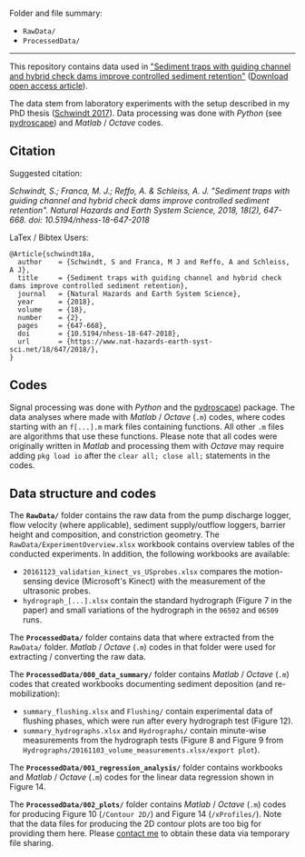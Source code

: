 Folder and file summary:

 - `RawData/`
 - `ProcessedData/`

***

This repository contains data used in ["Sediment traps with guiding channel and hybrid check dams improve controlled sediment retention"](https://www.nat-hazards-earth-syst-sci.net/18/647/2018/) ([Download open access article](https://www.nat-hazards-earth-syst-sci.net/18/647/2018/nhess-18-647-2018.pdf)).

The data stem from laboratory experiments with the setup described in my PhD thesis ([Schwindt 2017](https://infoscience.epfl.ch/record/229862/files/EPFL_TH7655.pdf?version=1)). Data processing was done with *Python* (see [pydroscape](https://sschwindt.github.io/pydroscape/)) and *Matlab* / *Octave* codes.

## Citation

Suggested citation:

*Schwindt, S.; Franca, M. J.; Reffo, A. & Schleiss, A. J. "Sediment traps with guiding channel and hybrid check dams improve controlled sediment retention". Natural Hazards and Earth System Science, 2018, 18(2), 647-668. doi: 10.5194/nhess-18-647-2018*

LaTex / Bibtex Users:

```
@Article{schwindt18a,
  author    = {Schwindt, S and Franca, M J and Reffo, A and Schleiss, A J},
  title     = {Sediment traps with guiding channel and hybrid check dams improve controlled sediment retention},
  journal   = {Natural Hazards and Earth System Science},
  year      = {2018},
  volume    = {18},
  number    = {2},
  pages     = {647-668},
  doi       = {10.5194/nhess-18-647-2018},
  url       = {https://www.nat-hazards-earth-syst-sci.net/18/647/2018/},
}
```

## Codes
 Signal processing was done with *Python* and the [pydroscape](https://sschwindt.github.io/pydroscape/)) package. The data analyses where made with *Matlab* / *Octave* (`.m`) codes, where codes starting with an `f[...].m` mark files containing functions. All other `.m` files are algorithms that use these functions. Please note that all codes were originally written in *Matlab* and processing them with *Octave* may require adding `pkg load io` after the `clear all; close all;` statements in the codes.

## Data structure and codes

The **`RawData/`** folder contains the raw data from the pump discharge logger, flow velocity (where applicable), sediment supply/outflow loggers, barrier height and composition, and constriction geometry. The `RawData/ExperimentOverview.xlsx` workbook contains overview tables of the conducted experiments. In addition, the following workbooks are available:

 - `20161123_validation_kinect_vs_USprobes.xlsx` compares the motion-sensing device (Microsoft's Kinect) with the measurement of the ultrasonic probes.
 - `hydrograph_[...].xlsx` contain the standard hydrograph (Figure 7 in the paper) and small variations of the hydrograph in the `06502` and `06509` runs.

The **`ProcessedData/`** folder contains data that where extracted from the `RawData/` folder. *Matlab* / *Octave* (`.m`) codes in that folder were used for extracting / converting the raw data.

The **`ProcessedData/000_data_summary/`** folder contains *Matlab* / *Octave* (`.m`) codes that created workbooks documenting sediment deposition (and re-mobilization):

 - `summary_flushing.xlsx` and `Flushing/` contain experimental data of flushing phases, which were run after every hydrograph test (Figure 12).
 - `summary_hydrographs.xlsx` and `Hydrographs/` contain minute-wise measurements from the hydrograph tests (Figure 8 and Figure 9 from `Hydrographs/20161103_volume_measurements.xlsx/export plot`). 

The **`ProcessedData/001_regression_analysis/`** folder contains workbooks and  *Matlab* / *Octave* (`.m`) codes for the linear data regression shown in Figure 14.

The **`ProcessedData/002_plots/`** folder contains *Matlab* / *Octave* (`.m`) codes for producing Figure 10 (`/Contour 2D/`) and Figure 14 (`/xProfiles/`). Note that the data files for producing the 2D contour plots are too big for providing them here. Please [contact me](https://sebastian-schwindt.org/contact.html) to obtain these data via temporary file sharing.

